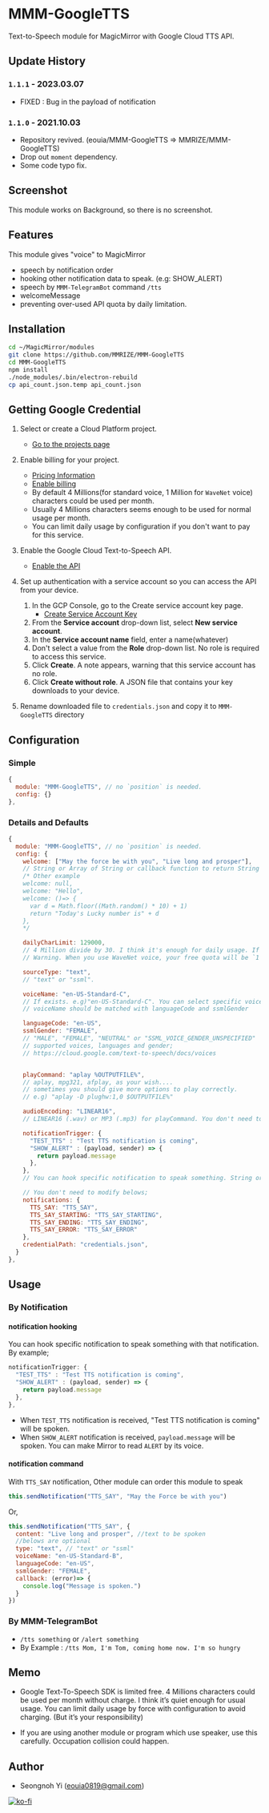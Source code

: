 # MMM-GoogleTTS

Text-to-Speech module for MagicMirror with Google Cloud TTS API.

## Update History

### **`1.1.1`** - 2023.03.07

- FIXED : Bug in the payload of notification

### **`1.1.0`** - 2021.10.03

- Repository revived. (eouia/MMM-GoogleTTS => MMRIZE/MMM-GoogleTTS)
- Drop out `moment` dependency.
- Some code typo fix.

## Screenshot

This module works on Background, so there is no screenshot.

## Features

This module gives "voice" to MagicMirror

- speech by notification order
- hooking other notification data to speak. (e.g: SHOW_ALERT)
- speech by `MMM-TelegramBot` command `/tts`
- welcomeMessage
- preventing over-used API quota by daily limitation.

## Installation

```sh
cd ~/MagicMirror/modules
git clone https://github.com/MMRIZE/MMM-GoogleTTS
cd MMM-GoogleTTS
npm install
./node_modules/.bin/electron-rebuild
cp api_count.json.temp api_count.json
```

## Getting Google Credential

1. Select or create a Cloud Platform project.
   - [Go to the projects page](https://console.cloud.google.com/project)

2. Enable billing for your project.
   - [Pricing Information](https://cloud.google.com/text-to-speech/pricing)
   - [Enable billing](https://support.google.com/cloud/answer/6293499#enable-billing)
   - By default 4 Millions(for standard voice, 1 Million for `WaveNet` voice) characters could be used per month.
   - Usually 4 Millions characters seems enough to be used for normal usage per month.
   - You can limit daily usage by configuration if you don't want to pay for this service.

3. Enable the Google Cloud Text-to-Speech API.
   - [Enable the API](https://console.cloud.google.com/flows/enableapi?apiid=texttospeech.googleapis.com)

4. Set up authentication with a service account so you can access the API from your device.
   1. In the GCP Console, go to the Create service account key page.
       - [Create Service Account Key](https://console.cloud.google.com/apis/credentials/serviceaccountkey)
   2. From the **Service account** drop-down list, select **New service account**.
   3. In the **Service account name** field, enter a name(whatever)
   4. Don't select a value from the **Role** drop-down list. No role is required to access this service.
   5. Click **Create**. A note appears, warning that this service account has no role.
   6. Click **Create without role**. A JSON file that contains your key downloads to your device.
5. Rename downloaded file to `credentials.json` and copy it to `MMM-GoogleTTS` directory

## Configuration

### Simple

```js
{
  module: "MMM-GoogleTTS", // no `position` is needed.
  config: {}
},
```

### Details and Defaults

```js
{
  module: "MMM-GoogleTTS", // no `position` is needed.
  config: {
    welcome: ["May the force be with you", "Live long and prosper"],
    // String or Array of String or callback function to return String or Array. To disable this feature, set to null.
    /* Other example
    welcome: null,
    welcome: "Hello",
    welcome: ()=> {
      var d = Math.floor((Math.random() * 10) + 1)
      return "Today's Lucky number is" + d
    },
    */

    dailyCharLimit: 129000,
    // 4 Million divide by 30. I think it's enough for daily usage. If you have a will to pay, you can expand this value as your wish. But free usage will be enough.
    // Warning. When you use WaveNet voice, your free quota will be `1 Million per month` not `4 Million`.

    sourceType: "text",
    // "text" or "ssml".

    voiceName: "en-US-Standard-C",
    // If exists. e.g)"en-US-Standard-C". You can select specific voice name when there are many voices with same languageCode and gender.
    // voiceName should be matched with languageCode and ssmlGender

    languageCode: "en-US",
    ssmlGender: "FEMALE",
    // "MALE", "FEMALE", "NEUTRAL" or "SSML_VOICE_GENDER_UNSPECIFIED"
    // supported voices, languages and gender;
    // https://cloud.google.com/text-to-speech/docs/voices


    playCommand: "aplay %OUTPUTFILE%",
    // aplay, mpg321, afplay, as your wish....
    // sometimes you should give more options to play correctly.
    // e.g) "aplay -D plughw:1,0 $OUTPUTFILE%"

    audioEncoding: "LINEAR16",
    // LINEAR16 (.wav) or MP3 (.mp3) for playCommand. You don't need to modify this when you use `aplay`

    notificationTrigger: {
      "TEST_TTS" : "Test TTS notification is coming",
      "SHOW_ALERT" : (payload, sender) => {
        return payload.message
      },
    },
    // You can hook specific notification to speak something. String or callback function could be available.

    // You don't need to modify belows;
    notifications: {
      TTS_SAY: "TTS_SAY",
      TTS_SAY_STARTING: "TTS_SAY_STARTING",
      TTS_SAY_ENDING: "TTS_SAY_ENDING",
      TTS_SAY_ERROR: "TTS_SAY_ERROR"
    },
    credentialPath: "credentials.json",
  }
},
```

## Usage

### By Notification

#### notification hooking

You can hook specific notification to speak something with that notification.
By example;

```js
notificationTrigger: {
  "TEST_TTS" : "Test TTS notification is coming",
  "SHOW_ALERT" : (payload, sender) => {
    return payload.message
  },
},
```

- When `TEST_TTS` notification is received, "Test TTS notification is coming" will be spoken.
- When `SHOW_ALERT` notification is received, `payload.message` will be spoken. You can make Mirror to read `ALERT` by its voice.

#### notification command

With `TTS_SAY` notification, Other module can order this module to speak

```js
this.sendNotification("TTS_SAY", "May the Force be with you")
```

Or,

```js
this.sendNotification("TTS_SAY", {
  content: "Live long and prosper", //text to be spoken
  //belows are optional
  type: "text", // "text" or "ssml"
  voiceName: "en-US-Standard-B",
  languageCode: "en-US",
  ssmlGender: "FEMALE",
  callback: (error)=> {
    console.log("Message is spoken.")
  }
})
```

### By MMM-TelegramBot

- `/tts something` or `/alert something`
- By Example : `/tts Mom, I'm Tom, coming home now. I'm so hungry`

## Memo

- Google Text-To-Speech SDK is limited free. 4 Millions characters could be used per month without charge. I think it’s quiet enough for usual usage. You can limit daily usage by force with configuration to avoid charging. (But it’s your responsibility)

- If you are using another module or program which use speaker, use this carefully. Occupation collision could happen.

## Author

- Seongnoh Yi (<eouia0819@gmail.com>)

[![ko-fi](https://ko-fi.com/img/githubbutton_sm.svg)](https://ko-fi.com/Y8Y56IFLK)
